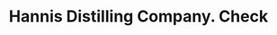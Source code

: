 ---
doi: 10.7916/D83B7B97
date_other: '1870'
date_other_textual: 1870-1879
form: printed ephemera
genre:
- Checks (bank checks)
name:
- Hannis Distilling Company
object_in_context_url: https://biggert.cul.columbia.edu/items/view/ave_biggert_01700
subject_hierarchical_geographic:
- Philadelphia, Pennsylvania, United States
subject_name:
- Hannis Distilling Company
title: Hannis Distilling Company. Check
sort_title: Hannis Distilling Company. Check
call_number: ave_biggert_01700
coordinates:
- 40.00944444444445,-75.13333333333334
pid: ave_biggert_01700
identifiers: ave_biggert_01700
permalink: /biggert/ave_biggert_01700/
layout: iiif-image-page
---